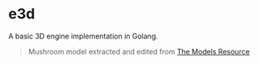 # e3d
A basic 3D engine implementation in Golang.

> Mushroom model extracted and edited from [The Models Resource](https://www.models-resource.com/)
